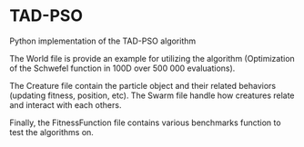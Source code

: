 # TAD-PSO
Python implementation of the TAD-PSO algorithm

The World file is provide an example for utilizing the algorithm (Optimization of the Schwefel function in 100D over 500 000 evaluations).

The Creature file contain the particle object and their related behaviors (updating fitness, position, etc). The Swarm file handle how creatures relate and interact with each others.

Finally, the FitnessFunction file contains various benchmarks function to test the algorithms on. 
